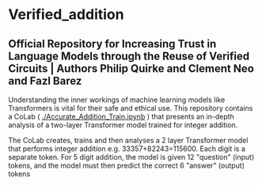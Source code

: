 # Verified_addition


## Official Repository for Increasing Trust in Language Models through the Reuse of Verified Circuits | Authors Philip Quirke and Clement Neo and Fazl Barez



Understanding the inner workings of machine learning models like Transformers is vital for their safe and ethical use. 
This repository contains a CoLab ( [./Accurate_Addition_Train.ipynb](https://github.com/apartresearch/verified_addition/blob/main/Accurate_Addition_Train.ipynb.ipynb) ) that presents an in-depth analysis of a two-layer Transformer model trained for integer addition.

The CoLab creates, trains and then analyses a 2 layer Transformer model that performs integer addition e.g. 33357+82243=115600. Each digit is a separate token. For 5 digit addition, the model is given 12 "question" (input) tokens, and the model must then predict the correct 6 "answer" (output) tokens  

